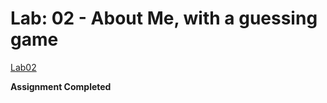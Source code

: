 # Lab: 02 - About Me, with a guessing game

[Lab02](https://github.com/TrevorStubbs/201-lab2)

**Assignment Completed**